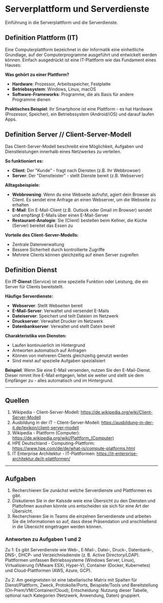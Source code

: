 # Serverplattform und Serverdienste
Einführung in die Serverplattform und die Serverdienste.
## Definition Plattform (IT)

Eine Computerplattform bezeichnet in der Informatik eine einheitliche Grundlage, auf der Computerprogramme ausgeführt und entwickelt werden können. Einfach ausgedrückt ist eine IT-Plattform wie das Fundament eines Hauses:

**Was gehört zu einer Plattform?**
- **Hardware**: Prozessor, Arbeitsspeicher, Festplatte
- **Betriebssystem**: Windows, Linux, macOS
- **Software-Frameworks**: Programme, die als Basis für andere Programme dienen

**Praktisches Beispiel**: Ihr Smartphone ist eine Plattform - es hat Hardware (Prozessor, Speicher), ein Betriebssystem (Android/iOS) und darauf laufen Apps.

## Definition Server // Client-Server-Modell

Das Client-Server-Modell beschreibt eine Möglichkeit, Aufgaben und Dienstleistungen innerhalb eines Netzwerkes zu verteilen.

**So funktioniert es:**
- **Client**: Der "Kunde" - fragt nach Diensten (z.B. Ihr Webbrowser)
- **Server**: Der "Dienstleister" - stellt Dienste bereit (z.B. Webserver)

**Alltagsbeispiele:**
- **Webbrowsing**: Wenn du eine Webseite aufrufst, agiert dein Browser als Client. Es sendet eine Anfrage an einen Webserver, um die Webseite zu erhalten
- **E-Mail**: Ein E-Mail-Client (z.B. Outlook oder Gmail im Browser) sendet und empfängt E-Mails über einen E-Mail-Server
- **Restaurant-Analogie**: Sie (Client) bestellen beim Kellner, die Küche (Server) bereitet das Essen zu

**Vorteile des Client-Server-Modells:**
- Zentrale Datenverwaltung
- Bessere Sicherheit durch kontrollierte Zugriffe
- Mehrere Clients können gleichzeitig auf einen Server zugreifen

## Definition Dienst

Ein **IT-Dienst** (Service) ist eine spezielle Funktion oder Leistung, die ein Server für Clients bereitstellt.

**Häufige Serverdienste:**
- **Webserver**: Stellt Webseiten bereit
- **E-Mail-Server**: Verwaltet und versendet E-Mails
- **Dateiserver**: Speichert und teilt Dateien im Netzwerk
- **Druckserver**: Verwaltet Drucker im Netzwerk
- **Datenbankserver**: Verwaltet und stellt Daten bereit

**Charakteristika von Diensten:**
- Laufen kontinuierlich im Hintergrund
- Antworten automatisch auf Anfragen
- Können von mehreren Clients gleichzeitig genutzt werden
- Sind meist auf spezielle Aufgaben spezialisiert

**Beispiel**: Wenn Sie eine E-Mail versenden, nutzen Sie den E-Mail-Dienst. Dieser nimmt Ihre E-Mail entgegen, leitet sie weiter und stellt sie dem Empfänger zu - alles automatisch und im Hintergrund.

---

## Quellen

1. Wikipedia - Client-Server-Modell: https://de.wikipedia.org/wiki/Client-Server-Modell
2. Ausbildung in der IT - Client-Server-Modell: https://ausbildung-in-der-it.de/lexikon/client-server-modell
3. Wikipedia - Plattform (Computer): https://de.wikipedia.org/wiki/Plattform_(Computer)
4. HPE Deutschland - Computing-Plattform: https://www.hpe.com/de/de/what-is/compute-platforms.html
5. IT Enterprise Architektur - IT-Plattformen: https://it-enterprise-architektur.de/it-plattformen/

---

## Aufgaben
1. Recherchieren Sie zunächst welche Serverdienste und Plattformen es gibt.
2. Diskutieren Sie in der Kalssde weie eine Übersicht zu den Diensten und Plattofmen ausshen könnte uns entscheiden sie sich für eine Art der Übersicht.
3. Recherchieren Sie in Teams die einzelnen Serverdienste und arbeiten Sie die Informationen so auf, dass diese Präsendation und anschließend in die Übersicht eingetragen werden können.

### Antworten zu Aufgaben 1 und 2
Zu 1: Es gibt Serverdienste wie Web-, E‑Mail-, Datei-, Druck-, Datenbank-, DNS-, DHCP- und Verzeichnisdienste (z. B. Active Directory/LDAP). Plattformen umfassen Betriebssysteme (Windows Server, Linux), Virtualisierung (VMware ESXi, Hyper‑V), Container (Docker, Kubernetes) und Cloud-Plattformen (AWS, Azure, GCP).

Zu 2: Am geeignetsten ist eine tabellarische Matrix mit Spalten für Dienst/Plattform, Zweck, Protokolle/Ports, Beispiele/Tools und Bereitstellung (On‑Prem/VM/Container/Cloud); Entscheidung: Nutzung dieser Tabelle, optional nach Kategorien (Netzwerk, Anwendung, Daten) gruppiert.
